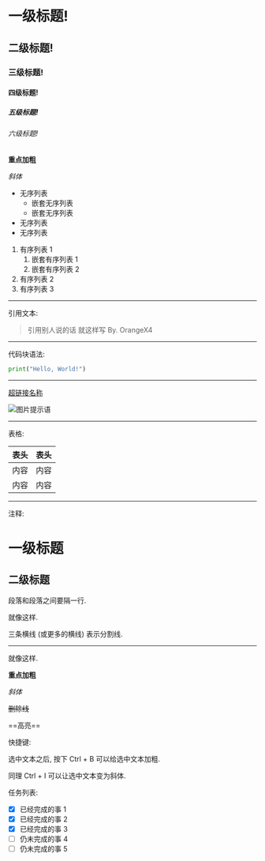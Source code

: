 # 一级标题!
## 二级标题!
### 三级标题!
#### 四级标题!
##### 五级标题!
###### 六级标题!

**重点加粗**

*斜体*

* 无序列表
  * 嵌套无序列表
  * 嵌套无序列表
* 无序列表
* 无序列表

1. 有序列表 1
   1. 嵌套有序列表 1
   2. 嵌套有序列表 2
2. 有序列表 2
3. 有序列表 3

---

引用文本:

> 引用别人说的话
> 就这样写
> By. OrangeX4

---

代码块语法:

``` python
print("Hello, World!")
```
---

[超链接名称](链接地址)

![图片提示语](图片地址)

---

表格:

| 表头 | 表头 |
| ---- | ---- |
| 内容 | 内容 |
| 内容 | 内容 |

---

注释:

<!-- 你看不见我 -->

一级标题
=======

二级标题
-------

段落和段落之间要隔一行.

就像这样.

三条横线 (或更多的横线) 表示分割线.

---

就像这样.

**重点加粗**

*斜体*

~~删除线~~

==高亮==

快捷键:

选中文本之后, 按下 Ctrl + B 可以给选中文本加粗.

同理 Ctrl + I 可以让选中文本变为斜体.

任务列表:
- [x] 已经完成的事 1
- [x] 已经完成的事 2
- [x] 已经完成的事 3
- [ ] 仍未完成的事 4
- [ ] 仍未完成的事 5